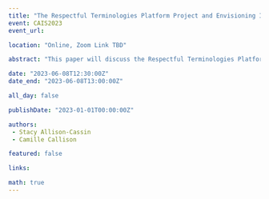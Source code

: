 ```yaml
---
title: "The Respectful Terminologies Platform Project and Envisioning Indigenous Governance"
event: CAIS2023
event_url: 

location: "Online, Zoom Link TBD"

abstract: "This paper will discuss the Respectful Terminologies Platform Project (RTPP), a project focused on creating a system of Indigenous terminologies, and questions of governance within cataloging and other descriptive practices. As an emerging Indigenous-lead project created through years of advocacy work, RTPP is engaged in work to vision a means of Indigenous vocabulary development focused on community governance and protocols. At the same time, existing governance systems for terminology and vocabulary systems such as the Library of Congress, and the Canadian Subject Headings, and projects such as the Homosaurus serve as examples of different models of governance. This paper will explore concepts of governance, the role of UNDRIP in systems of terminology, and Principles such as CARE. Woven throughout the paper will be moments to envision a system which human rights as the central guiding consideration for systems of terminology."

date: "2023-06-08T12:30:00Z"
date_end: "2023-06-08T13:00:00Z"

all_day: false

publishDate: "2023-01-01T00:00:00Z"

authors:
 - Stacy Allison-Cassin
 - Camille Callison

featured: false

links:

math: true
---
```


